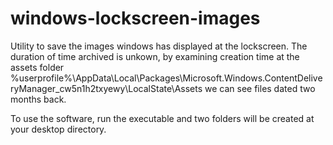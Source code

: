 # windows-lockscreen-images

Utility to save the images windows has displayed at the lockscreen.
The duration of time archived is unkown, by examining creation time at the assets folder %userprofile%\AppData\Local\Packages\Microsoft.Windows.ContentDeliveryManager_cw5n1h2txyewy\LocalState\Assets
we can see files dated two months back.

To use the software, run the executable and two folders will be created at your desktop directory.
